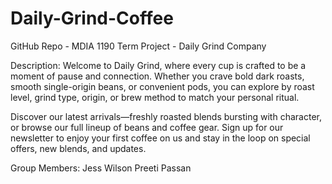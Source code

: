 # Daily-Grind-Coffee
GitHub Repo - MDIA 1190 Term Project - Daily Grind Company

Description:
Welcome to Daily Grind, where every cup is crafted to be a moment of pause and connection. Whether you crave bold dark roasts, smooth single-origin beans, or convenient pods, you can explore by roast level, grind type, origin, or brew method to match your personal ritual.

Discover our latest arrivals—freshly roasted blends bursting with character, or browse our full lineup of beans and coffee gear. Sign up for our newsletter to enjoy your first coffee on us and stay in the loop on special offers, new blends, and updates.

Group Members:
Jess Wilson
Preeti Passan
